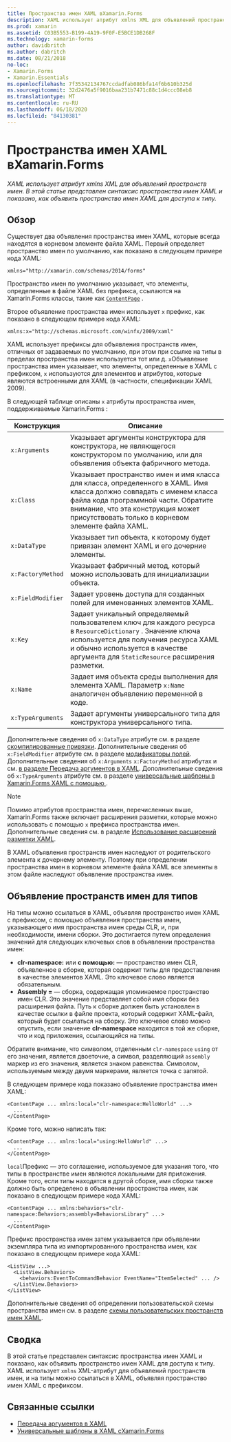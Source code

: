 ```yaml
---
title: Пространства имен XAML вXamarin.Forms
description: XAML использует атрибут xmlns XML для объявлений пространств имен. В этой статье представлен синтаксис пространства имен XAML и показано, как объявить пространство имен XAML для доступа к типу.
ms.prod: xamarin
ms.assetid: C03B5553-B199-4A19-9F0F-E5BCE1DB268F
ms.technology: xamarin-forms
author: davidbritch
ms.author: dabritch
ms.date: 08/21/2018
no-loc:
- Xamarin.Forms
- Xamarin.Essentials
ms.openlocfilehash: 7f35342134767ccdadfab086bfa14f6b610b325d
ms.sourcegitcommit: 32d2476a5f9016baa231b7471c88c1d4ccc08eb8
ms.translationtype: MT
ms.contentlocale: ru-RU
ms.lasthandoff: 06/18/2020
ms.locfileid: "84130381"
---
```

# <a name="xaml-namespaces-in-xamarinforms"></a>Пространства имен XAML вXamarin.Forms

_XAML использует атрибут xmlns XML для объявлений пространств имен. В этой статье представлен синтаксис пространства имен XAML и показано, как объявить пространство имен XAML для доступа к типу._

## <a name="overview"></a>Обзор

Существует два объявления пространства имен XAML, которые всегда находятся в корневом элементе файла XAML. Первый определяет пространство имен по умолчанию, как показано в следующем примере кода XAML:

```xaml
xmlns="http://xamarin.com/schemas/2014/forms"
```

Пространство имен по умолчанию указывает, что элементы, определенные в файле XAML без префикса, ссылаются на Xamarin.Forms классы, такие как [`ContentPage`](xref:Xamarin.Forms.ContentPage) .

Второе объявление пространства имен использует `x` префикс, как показано в следующем примере кода XAML:

```xaml
xmlns:x="http://schemas.microsoft.com/winfx/2009/xaml"
```

XAML использует префиксы для объявления пространств имен, отличных от задаваемых по умолчанию, при этом при ссылке на типы в пределах пространства имен используется тот или д. `x`Объявление пространства имен указывает, что элементы, определенные в XAML с префиксом, `x` используются для элементов и атрибутов, которые являются встроенными для XAML (в частности, спецификации XAML 2009).

В следующей таблице описаны `x` атрибуты пространства имен, поддерживаемые Xamarin.Forms :

|Конструкция|Описание|
|--- |--- |
|`x:Arguments`|Указывает аргументы конструктора для конструктора, не являющегося конструктором по умолчанию, или для объявления объекта фабричного метода.|
|`x:Class`|Указывает пространство имен и имя класса для класса, определенного в XAML. Имя класса должно совпадать с именем класса файла кода программной части. Обратите внимание, что эта конструкция может присутствовать только в корневом элементе файла XAML.|
|`x:DataType`|Указывает тип объекта, к которому будет привязан элемент XAML и его дочерние элементы.|
|`x:FactoryMethod`|Указывает фабричный метод, который можно использовать для инициализации объекта.|
|`x:FieldModifier`|Задает уровень доступа для созданных полей для именованных элементов XAML.|
|`x:Key`|Задает уникальный определяемый пользователем ключ для каждого ресурса в `ResourceDictionary` . Значение ключа используется для получения ресурса XAML и обычно используется в качестве аргумента для `StaticResource` расширения разметки.|
|`x:Name`|Задает имя объекта среды выполнения для элемента XAML. Параметр `x:Name` аналогичен объявлению переменной в коде.|
|`x:TypeArguments`|Задает аргументы универсального типа для конструктора универсального типа.|

Дополнительные сведения об `x:DataType` атрибуте см. в разделе [скомпилированные привязки](~/xamarin-forms/app-fundamentals/data-binding/compiled-bindings.md). Дополнительные сведения об `x:FieldModifier` атрибуте см. в разделе [модификаторы полей](~/xamarin-forms/xaml/field-modifiers.md). Дополнительные сведения об `x:Arguments` `x:FactoryMethod` атрибутах и см. [в разделе Передача аргументов в XAML](~/xamarin-forms/xaml/passing-arguments.md). Дополнительные сведения об `x:TypeArguments` атрибуте см. в разделе [универсальные шаблоны в Xamarin.Forms XAML с помощью ](generics.md).

> [!NOTE]
> Помимо атрибутов пространства имен, перечисленных выше, Xamarin.Forms также включает расширения разметки, которые можно использовать с помощью `x` префикса пространства имен. Дополнительные сведения см. в разделе [Использование расширений разметки XAML](~/xamarin-forms/xaml/markup-extensions/consuming.md).

В XAML объявления пространств имен наследуют от родительского элемента к дочернему элементу. Поэтому при определении пространства имен в корневом элементе файла XAML все элементы в этом файле наследуют объявление пространства имен.

## <a name="declaring-namespaces-for-types"></a>Объявление пространств имен для типов

На типы можно ссылаться в XAML, объявляя пространство имен XAML с префиксом, с помощью объявления пространства имен, указывающего имя пространства имен среды CLR, и, при необходимости, имени сборки. Это достигается путем определения значений для следующих ключевых слов в объявлении пространства имен:

- **clr-namespace:** или **с помощью:** — пространство имен CLR, объявленное в сборке, которая содержит типы для предоставления в качестве элементов XAML. Это ключевое слово является обязательным.
- **Assembly =** — сборка, содержащая упоминаемое пространство имен CLR. Это значение представляет собой имя сборки без расширения файла. Путь к сборке должен быть установлен в качестве ссылки в файле проекта, который содержит XAML-файл, который будет ссылаться на сборку. Это ключевое слово можно опустить, если значение **clr-namespace** находится в той же сборке, что и код приложения, ссылающийся на типы.

Обратите внимание, что символом, отделенным `clr-namespace` `using` от его значения, является двоеточие, а символ, разделяющий `assembly` маркер из его значения, является знаком равенства. Символом, используемым между двумя маркерами, является точка с запятой.

В следующем примере кода показано объявление пространства имен XAML:

```xaml
<ContentPage ... xmlns:local="clr-namespace:HelloWorld" ...>
  ...
</ContentPage>
```

Кроме того, можно написать так:

```xaml
<ContentPage ... xmlns:local="using:HelloWorld" ...>
  ...
</ContentPage>
```

`local`Префикс — это соглашение, используемое для указания того, что типы в пространстве имен являются локальными для приложения. Кроме того, если типы находятся в другой сборке, имя сборки также должно быть определено в объявлении пространства имен, как показано в следующем примере кода XAML:

```xaml
<ContentPage ... xmlns:behaviors="clr-namespace:Behaviors;assembly=BehaviorsLibrary" ...>
  ...
</ContentPage>
```

Префикс пространства имен затем указывается при объявлении экземпляра типа из импортированного пространства имен, как показано в следующем примере кода XAML:

```xaml
<ListView ...>
  <ListView.Behaviors>
    <behaviors:EventToCommandBehavior EventName="ItemSelected" ... />
  </ListView.Behaviors>
</ListView>
```

Дополнительные сведения об определении пользовательской схемы пространства имен см. в разделе [схемы пользовательских пространств имен XAML](custom-namespace-schemas.md).

## <a name="summary"></a>Сводка

В этой статье представлен синтаксис пространства имен XAML и показано, как объявить пространство имен XAML для доступа к типу. XAML использует `xmlns` XML-атрибут для объявлений пространств имен, и на типы можно ссылаться в XAML, объявляя пространство имен XAML с префиксом.

## <a name="related-links"></a>Связанные ссылки

- [Передача аргументов в XAML](~/xamarin-forms/xaml/passing-arguments.md)
- [Универсальные шаблоны в XAML сXamarin.Forms](generics.md)

